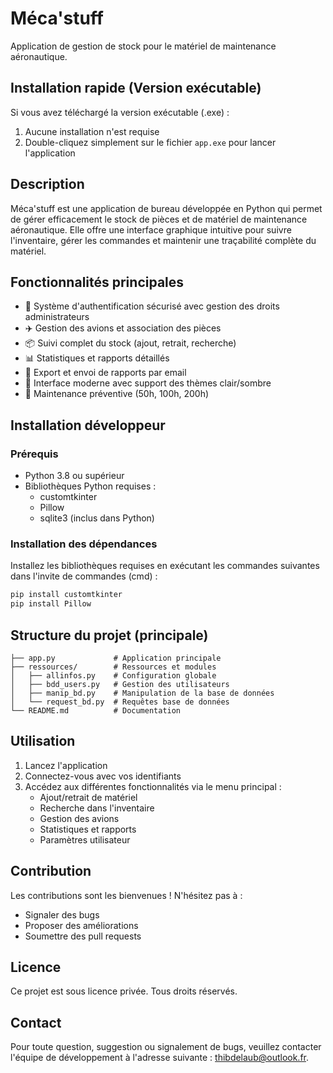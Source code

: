 # Méca'stuff

Application de gestion de stock pour le matériel de maintenance aéronautique.

## Installation rapide (Version exécutable)

Si vous avez téléchargé la version exécutable (.exe) :
1. Aucune installation n'est requise
2. Double-cliquez simplement sur le fichier `app.exe` pour lancer l'application

## Description

Méca'stuff est une application de bureau développée en Python qui permet de gérer efficacement le stock de pièces et de matériel de maintenance aéronautique. Elle offre une interface graphique intuitive pour suivre l'inventaire, gérer les commandes et maintenir une traçabilité complète du matériel.

## Fonctionnalités principales

- 🔐 Système d'authentification sécurisé avec gestion des droits administrateurs
- ✈️ Gestion des avions et association des pièces
- 📦 Suivi complet du stock (ajout, retrait, recherche)
- 📊 Statistiques et rapports détaillés
- 📧 Export et envoi de rapports par email
- 🎨 Interface moderne avec support des thèmes clair/sombre
- 🔄 Maintenance préventive (50h, 100h, 200h)

## Installation développeur

### Prérequis

- Python 3.8 ou supérieur
- Bibliothèques Python requises :
  - customtkinter
  - Pillow
  - sqlite3 (inclus dans Python)

### Installation des dépendances

Installez les bibliothèques requises en exécutant les commandes suivantes dans l'invite de commandes (cmd) :
```bash
pip install customtkinter
pip install Pillow
```

## Structure du projet (principale)

```toussus_v3/
├── app.py             # Application principale
├── ressources/        # Ressources et modules
│   ├── allinfos.py    # Configuration globale
│   ├── bdd_users.py   # Gestion des utilisateurs
│   ├── manip_bd.py    # Manipulation de la base de données
│   └── request_bd.py  # Requêtes base de données
└── README.md          # Documentation
```

## Utilisation

1. Lancez l'application
2. Connectez-vous avec vos identifiants
3. Accédez aux différentes fonctionnalités via le menu principal :
   - Ajout/retrait de matériel
   - Recherche dans l'inventaire
   - Gestion des avions
   - Statistiques et rapports
   - Paramètres utilisateur

## Contribution

Les contributions sont les bienvenues ! N'hésitez pas à :
- Signaler des bugs
- Proposer des améliorations
- Soumettre des pull requests

## Licence

Ce projet est sous licence privée. Tous droits réservés.

## Contact

Pour toute question, suggestion ou signalement de bugs, veuillez contacter l'équipe de développement à l'adresse suivante : thibdelaub@outlook.fr.


